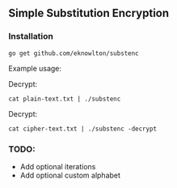 ## Simple Substitution Encryption

### Installation

`go get github.com/eknowlton/substenc`

Example usage:

Decrypt:

```cat plain-text.txt | ./substenc```


Decrypt:

```cat cipher-text.txt | ./substenc -decrypt```

### TODO:
- Add optional iterations
- Add optional custom alphabet

